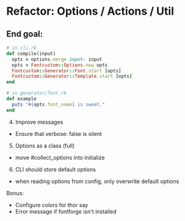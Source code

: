 # Refactor: Options / Actions / Util

## End goal:

```ruby
# in cli.rb
def compile(input)
  opts = options.merge input: input
  opts = Fontcustom::Options.new opts
  Fontcustom::Generator::Font.start [opts]
  Fontcustom::Generator::Template.start [opts]
end

# in generator/font.rb
def example
  puts "#{opts.font_name} is sweet."
end
```

4. Improve messages
  - Ensure that verbose: false is silent

5. Options as a class (full)
  - move #collect_options into initialize

6. CLI should store default options
  - when reading options from config, only overwrite default options

Bonus:
  - Configure colors for thor say
  - Error message if fontforge isn't installed
